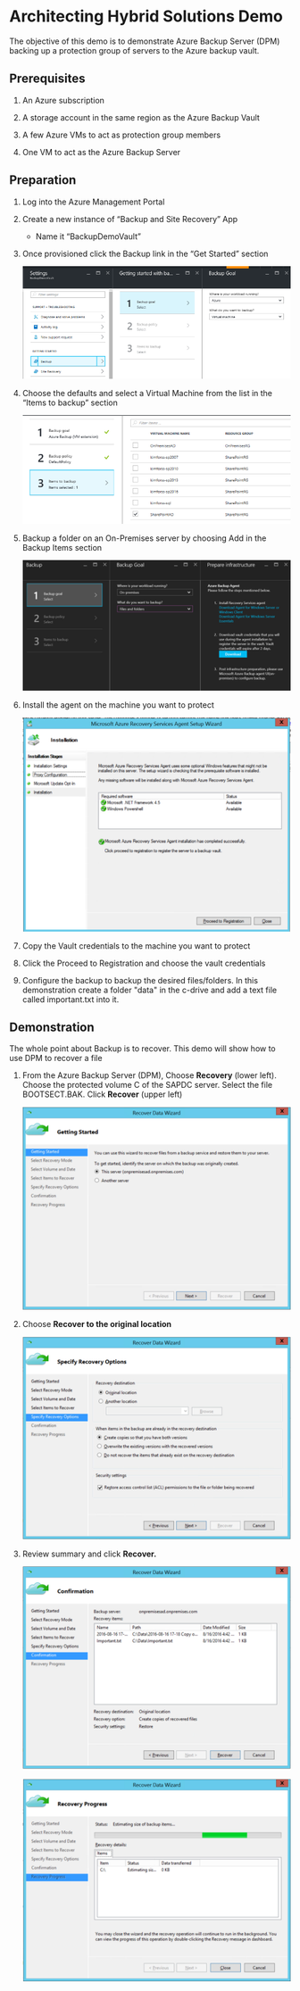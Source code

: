 # Architecting Hybrid Solutions Demo

The objective of this demo is to demonstrate Azure Backup Server (DPM) backing up a protection group of servers to the Azure backup vault.

## Prerequisites

1.  An Azure subscription

1.  A storage account in the same region as the Azure Backup Vault

1.  A few Azure VMs to act as protection group members

1.  One VM to act as the Azure Backup Server

## Preparation

1.  Log into the Azure Management Portal

1.  Create a new instance of “Backup and Site Recovery” App

    * Name it “BackupDemoVault”

1.  Once provisioned click the Backup link in the “Get Started” section

    ![image](Media/image1.png)

1.  Choose the defaults and select a Virtual Machine from the list in the “Items to backup” section

    ![image](Media/image2.png)

1.  Backup a folder on an On-Premises server by choosing Add in the Backup Items section

    ![image](Media/image3.png)

1.  Install the agent on the machine you want to protect

    ![image](Media/image4.png)

1.  Copy the Vault credentials to the machine you want to protect

1.  Click the Proceed to Registration and choose the vault credentials

1.  Configure the backup to backup the desired files/folders. In this demonstration create a folder "data" in the c-drive and add a text file called important.txt into it.

## Demonstration

The whole point about Backup is to recover. This demo will show how to use DPM to recover a file

1. From the Azure Backup Server (DPM), Choose **Recovery** (lower left). Choose the protected volume C of the SAPDC server. Select the file BOOTSECT.BAK. Click **Recover** (upper left)
   
    ![image](Media/image5.png)

1. Choose **Recover to the original location**  
   
    ![image](Media/image6.png)

1. Review summary and click **Recover.** 

    ![image](Media/image8.png) 

    ![image](Media/image9.png)